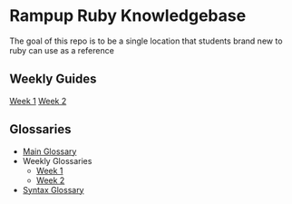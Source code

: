 # Rampup Ruby Knowledgebase

The goal of this repo is to be a single location that students brand new to ruby can use as a reference

## Weekly Guides
[Week 1](weekly_instructions/week_1.md)
[Week 2](weekly_instructions/week_2.md)


## Glossaries
  - [Main Glossary](glossary.md)
  - Weekly Glossaries
    - [Week 1](weekly_glossaries/week_1.md)
    - [Week 2](weekly_glossaries/week_2.md)
  - [Syntax Glossary](syntax.md)
